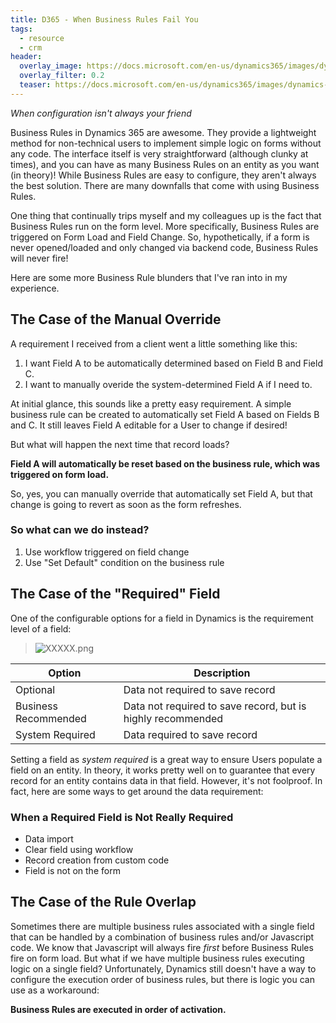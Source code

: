 ```yaml
---
title: D365 - When Business Rules Fail You
tags:
  - resource
  - crm
header:
  overlay_image: https://docs.microsoft.com/en-us/dynamics365/images/dynamics-whats-new.svg
  overlay_filter: 0.2
  teaser: https://docs.microsoft.com/en-us/dynamics365/images/dynamics-whats-new.svg
---
```


*When configuration isn't always your friend*

Business Rules in Dynamics 365 are awesome. They provide a lightweight method for non-technical users to implement simple logic on forms without any code. The interface itself is very straightforward (although clunky at times), and you can have as many Business Rules on an entity as you want (in theory)! While Business Rules are easy to configure, they aren't always the best solution. There are many downfalls that come with using Business Rules.

One thing that continually trips myself and my colleagues up is the fact that Business Rules run on the form level. More specifically, Business Rules are triggered on Form Load and Field Change. So, hypothetically, if a form is never opened/loaded and only changed via backend code, Business Rules will never fire! 

Here are some more Business Rule blunders that I've ran into in my experience.


## The Case of the Manual Override 

A requirement I received from a client went a little something like this: 

1. I want Field A to be automatically determined based on Field B and Field C.
2. I want to manually overide the system-determined Field A if I need to.

At initial glance, this sounds like a pretty easy requirement. A simple business rule can be created to automatically set Field A based on Fields B and C. It still leaves Field A editable for a User to change if desired! 

But what will happen the next time that record loads?

**Field A will automatically be reset based on the business rule, which was triggered on form load.**

So, yes, you can manually override that automatically set Field A, but that change is going to revert as soon as the form refreshes.

### So what can we do instead?

1. Use workflow triggered on field change
2. Use "Set Default" condition on the business rule


## The Case of the "Required" Field

One of the configurable options for a field in Dynamics is the requirement level of a field:

> ![XXXXX.png](/images/XXXXXXX.png)

Option | Description
--- | --- 
Optional | Data not required to save record
Business Recommended | Data not required to save record, but is highly recommended
System Required | Data required to save record

Setting a field as *system required* is a great way to ensure Users populate a field on an entity. In theory, it works pretty well on to guarantee that every record for an entity contains data in that field. However, it's not foolproof. In fact, here are some ways to get around the data requirement:

### When a Required Field is Not Really Required

* Data import 
* Clear field using workflow
* Record creation from custom code
* Field is not on the form


## The Case of the Rule Overlap

Sometimes there are multiple business rules associated with a single field that can be handled by a combination of business rules and/or Javascript code. We know that Javascript will always fire *first* before Business Rules fire on form load. But what if we have multiple business rules executing logic on a single field? Unfortunately, Dynamics still doesn't have a way to configure the execution order of business rules, but there is logic you can use as a workaround:

**Business Rules are executed in order of activation.**


